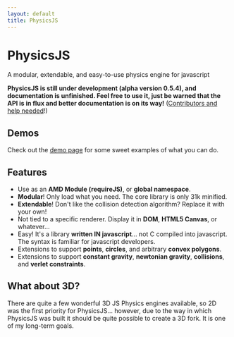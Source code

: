 ```yaml
---
layout: default
title: PhysicsJS
---
```


# Physics<span class="js">JS</span>

<div class="center">A modular, extendable, and easy-to-use physics engine for javascript</div>

<canvas id="intro-viewport" width="0" height="300">
</canvas>

**PhysicsJS is still under development (alpha version 0.5.4), and documentation
is unfinished. Feel free to use it, just be warned that the API is in flux and better
documentation is on its way!** ([Contributors and help needed](./contribute)!)

## Demos

Check out the [demo page][demos] for some sweet examples of what you can do.


## Features

* Use as an **AMD Module (requireJS)**, or **global namespace**.
* **Modular**! Only load what you need. The core library is only 31k minified.
* **Extendable**! Don't like the collision detection algorithm? Replace it with your own!
* Not tied to a specific renderer. Display it in **DOM**, **HTML5 Canvas**, or whatever...
* Easy! It's a library **written IN javascript**... not C compiled into javascript.
  The syntax is familiar for javascript developers.
* Extensions to support **points**, **circles**, and arbitrary **convex polygons**.
* Extensions to support **constant gravity**, **newtonian gravity**, **collisions**,
  and **verlet constraints**.

## What about 3D?

There are quite a few wonderful 3D JS Physics engines available, so 2D was the first priority
for PhysicsJS... however, due to the way in which PhysicsJS was built it should be quite
possible to create a 3D fork. It is one of my long-term goals.

[demos]: ./examples

<script>require(['homepage-demo']);</script>

